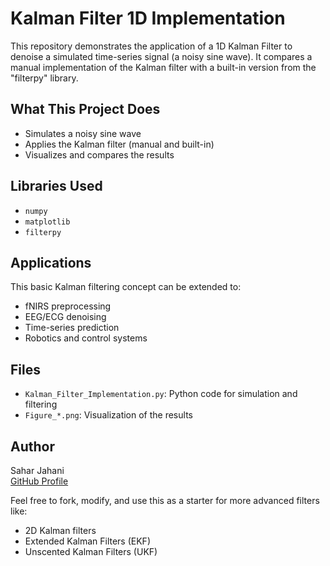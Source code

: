 # Kalman Filter 1D Implementation #

This repository demonstrates the application of a 1D Kalman Filter to denoise a simulated time-series signal (a noisy sine wave).
It compares a manual implementation of the Kalman filter with a built-in version from the "filterpy" library.


## What This Project Does

- Simulates a noisy sine wave
- Applies the Kalman filter (manual and built-in)
- Visualizes and compares the results


## Libraries Used

- `numpy`
- `matplotlib`
- `filterpy`



## Applications

This basic Kalman filtering concept can be extended to:
- fNIRS preprocessing
- EEG/ECG denoising
- Time-series prediction
- Robotics and control systems


## Files

- `Kalman_Filter_Implementation.py`: Python code for simulation and filtering
- `Figure_*.png`: Visualization of the results


## Author

Sahar Jahani  
[GitHub Profile](https://github.com/Jahani-dev)


Feel free to fork, modify, and use this as a starter for more advanced filters like:
- 2D Kalman filters
- Extended Kalman Filters (EKF)
- Unscented Kalman Filters (UKF)
